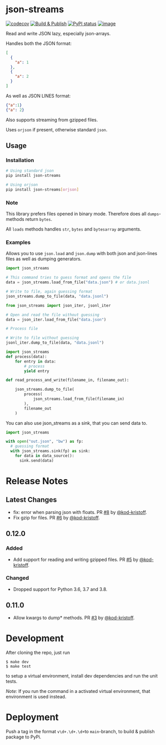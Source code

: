 # json-streams

[![codecov](https://codecov.io/gh/spraakbanken/json-streams-py/branch/master/graph/badge.svg)](https://codecov.io/gh/spraakbanken/json-streams-py/)
[![Build & Publish](https://github.com/spraakbanken/json-streams-py/workflows/Build%20&%20Publish/badge.svg)](https://github.com/spraakbanken/json-streams-py/actions)
[![PyPI status](https://badge.fury.io/py/json-streams.svg)](https://pypi.org/project/json-streams/)
[![image](https://img.shields.io/pypi/pyversions/json-streams.svg)](https://pypi.python.org/pypi/json-streams)

Read and write JSON lazy, especially json-arrays.

Handles both the JSON format:

```json
[
  {
    "a": 1
  },
  {
    "a": 2
  }
]
```

As well as JSON LINES format:

```json
{"a":1}
{"a": 2}
```

Also supports streaming from gzipped files.

Uses `orjson` if present, otherwise standard `json`.

## Usage

### Installation

```bash
# Using standard json
pip install json-streams

# Using orjson
pip install json-streams[orjson]

```

### Note

This library prefers files opened in binary mode.
Therefore does all `dumps`-methods return `bytes`.

All `loads` methods handles `str`, `bytes` and `bytesarray` arguments.

### Examples

Allows you to use `json.load` and `json.dump` with
both json and json-lines files as well as dumping generators.

```python
import json_streams

# This command tries to guess format and opens the file
data = json_streams.load_from_file("data.json") # or data.jsonl

# Write to file, again guessing format
json_streams.dump_to_file(data, "data.jsonl")
```

```python
from json_streams import json_iter, jsonl_iter

# Open and read the file without guessing
data = json_iter.load_from_file("data.json")

# Process file

# Write to file without guessing
jsonl_iter.dump_to_file(data, "data.jsonl")
```

```python
import json_streams
def process(data):
    for entry in data:
        # process
        yield entry

def read_process_and_write(filename_in, filename_out):

    json_streams.dump_to_file(
        process(
            json_streams.load_from_file(filename_in)
        ),
        filename_out
    )
```

You can also use json_streams as a sink, that you can send data to.

```python
import json_streams

with open("out.json", "bw") as fp:
  # guessing format
  with json_streams.sink(fp) as sink:
    for data in data_source():
      sink.send(data)
```

# Release Notes

## Latest Changes

* fix: error when parsing json with floats. PR [#8](https://github.com/spraakbanken/json-streams-py/pull/8) by [@kod-kristoff](https://github.com/kod-kristoff).
* Fix gzip for files. PR [#6](https://github.com/spraakbanken/json-streams-py/pull/6) by [@kod-kristoff](https://github.com/kod-kristoff).
## 0.12.0

### Added

- Add support for reading and writing gzipped files. PR [#5](https://github.com/spraakbanken/json-streams-py/pull/5) by [@kod-kristoff](https://github.com/kod-kristoff).

### Changed

- Dropped support for Python 3.6, 3.7 and 3.8.

## 0.11.0

- Allow kwargs to dump\* methods. PR [#3](https://github.com/spraakbanken/json-streams-py/pull/3) by [@kod-kristoff](https://github.com/kod-kristoff).

# Development

After cloning the repo, just run

```
$ make dev
$ make test
```

to setup a virtual environment,
install dev dependencies
and run the unit tests.

_Note:_ If you run the command in a activated virtual environment,
that environment is used instead.

# Deployment

Push a tag in the format `v\d+.\d+.\d+`to `main`-branch, to build & publish package to PyPi.
